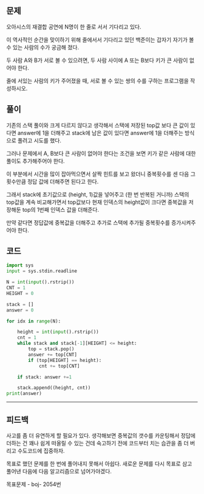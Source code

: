 ## 문제

오아시스의 재결합 공연에 N명이 한 줄로 서서 기다리고 있다.

이 역사적인 순간을 맞이하기 위해 줄에서서 기다리고 있던 백준이는 갑자기 자기가 볼 수 있는 사람의 수가 궁금해 졌다.

두 사람 A와 B가 서로 볼 수 있으려면, 두 사람 사이에 A 또는 B보다 키가 큰 사람이 없어야 한다.

줄에 서있는 사람의 키가 주어졌을 때, 서로 볼 수 있는 쌍의 수를 구하는 프로그램을 작성하시오.

## 풀이

기존의 스택 풀이와 크게 다르지 않다고 생각해서 스택에 저장된 top값 보다 큰 값이 있다면 answer에 1을 더해주고 stack에 남은 값이 있다면 answer에 1을 더해주는 방식으로 풀려고 시도를 했다.

그러나 문제에서 A, B보다 큰 사람이 없어야 한다는 조건을 보면 키가 같은 사람에 대한 풀이도 추가해주어야 한다.

이 부분에서 시간을 많이 잡아먹으면서 살짝 힌트를 보고 왔더니 중복횟수를 센 다음 그 횟수만큼 정답 값에 더해주면 된다고 한다.

그래서 stack에 초기값으로 (height, 1)값을 넣어주고 (한 번 반복된 거니까) 스택의 top값을 계속 비교해가면서 top값보다 현재 인덱스의 height값이 크다면 중복값을 저장해둔 top의 1번째 인덱스 값을 더해준다.

만약 같다면 정답값에 중복값을 더해주고 추가로 스택에 추가될 중복횟수를 증가시켜주어야 한다.

## 코드

```python
import sys
input = sys.stdin.readline

N = int(input().rstrip())
CNT = 1
HEIGHT = 0

stack = []
answer = 0

for idx in range(N):

    height = int(input().rstrip())
    cnt = 1
    while stack and stack[-1][HEIGHT] <= height:
        top = stack.pop()
        answer += top[CNT]
        if (top[HEIGHT] == height):
            cnt += top[CNT]

    if stack: answer +=1

    stack.append((height, cnt))
print(answer)
```

---

## 피드백

사고를 좀 더 유연하게 할 필요가 있다. 생각해보면 중복값의 갯수를 카운팅해서 정답에 더하는 건 꽤나 쉽게 떠올릴 수 있는 건데 숙고하기 전에 코드부터 치는 습관을 좀 더 버리고 수도코드에 집중하자.

목표로 했던 문제를 한 번에 풀어내지 못해서 아쉽다. 새로운 문제를 다시 목표로 삼고 풀어낸 다음에 다음 알고리즘으로 넘어가야겠다.

목표문제 - boj- 2054번
